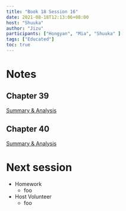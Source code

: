 ```yaml
---
title: "Book 18 Session 16"
date: 2021-08-18T12:13:06+08:00
host: "Shuuka"
author: "Jizu"
participants: ["Hongyan", "Mia", "Shuuka" ]
tags: ["Educated"]
toc: true
---
```


# Notes

## Chapter 39

[Summary & Analysis](https://www.litcharts.com/lit/educated/chapter-39-watching-the-buffalo)

## Chapter 40

[Summary & Analysis](https://www.litcharts.com/lit/educated/chapter-40-educated)


# Next session

- Homework
  - foo
- Host Volunteer
  - foo

